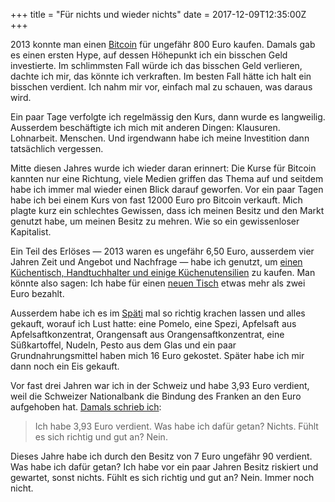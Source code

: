 +++
title = "Für nichts und wieder nichts"
date = 2017-12-09T12:35:00Z
+++

2013 konnte man einen [Bitcoin](https://de.wikipedia.org/wiki/Bitcoin) für ungefähr 800 Euro kaufen. Damals gab es einen ersten Hype, auf dessen Höhepunkt ich ein bisschen Geld investierte. Im schlimmsten Fall würde ich das bisschen Geld verlieren, dachte ich mir, das könnte ich verkraften. Im besten Fall hätte ich halt ein bisschen verdient. Ich nahm mir vor, einfach mal zu schauen, was daraus wird.

Ein paar Tage verfolgte ich regelmässig den Kurs, dann wurde es langweilig. Ausserdem beschäftigte ich mich mit anderen Dingen: Klausuren. Lohnarbeit. Menschen. Und irgendwann habe ich meine Investition dann tatsächlich vergessen.

Mitte diesen Jahres wurde ich wieder daran erinnert: Die Kurse für Bitcoin kannten nur eine Richtung, viele Medien griffen das Thema auf und seitdem habe ich immer mal wieder einen Blick darauf geworfen. Vor ein paar Tagen habe ich bei einem Kurs von fast 12000 Euro pro Bitcoin verkauft. Mich plagte kurz ein schlechtes Gewissen, dass ich meinen Besitz und den Markt genutzt habe, um meinen Besitz zu mehren. Wie so ein gewissenloser Kapitalist.

Ein Teil des Erlöses — 2013 waren es ungefähr 6,50 Euro, ausserdem vier Jahren Zeit und Angebot und Nachfrage — habe ich genutzt, um [einen Küchentisch, Handtuchhalter und einige Küchenutensilien](https://twitter.com/zeitschlag/status/939080296212959232) zu kaufen. Man könnte also sagen: Ich habe für einen [neuen Tisch](http://www.ikea.com/de/de/catalog/products/80091713/) etwas mehr als zwei Euro bezahlt.

Ausserdem habe ich es im [Späti](https://twitter.com/zeitschlag/status/920353831438909440) mal so richtig krachen lassen und alles gekauft, worauf ich Lust hatte: eine Pomelo, eine Spezi, Apfelsaft aus Apfelsaftkonzentrat, Orangensaft aus Orangensaftkonzentrat, eine Süßkartoffel, Nudeln, Pesto aus dem Glas und ein paar Grundnahrungsmittel haben mich 16 Euro gekostet. Später habe ich mir dann noch ein Eis gekauft.

Vor fast drei Jahren war ich in der Schweiz und habe 3,93 Euro verdient, weil die Schweizer Nationalbank die Bindung des Franken an den Euro aufgehoben hat. [Damals schrieb ich](https://bullenscheisse.de/2015/fuer-nichts/):

> Ich habe 3,93 Euro verdient. Was habe ich dafür getan? Nichts. Fühlt es sich richtig und gut an? Nein.

Dieses Jahre habe ich durch den Besitz von 7 Euro ungefähr 90 verdient. Was habe ich dafür getan? Ich habe vor ein paar Jahren Besitz riskiert und gewartet, sonst nichts. Fühlt es sich richtig und gut an? Nein. Immer noch nicht.
